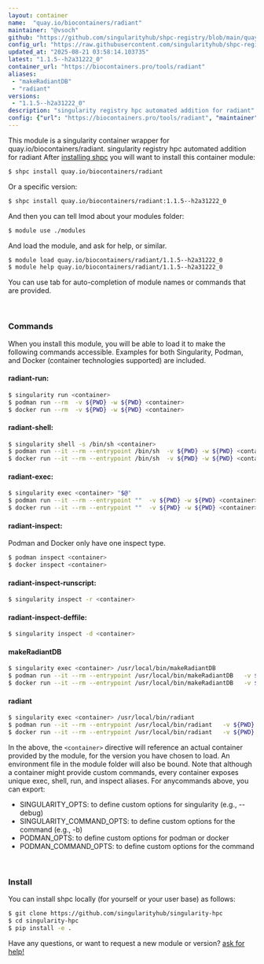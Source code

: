 ```yaml
---
layout: container
name:  "quay.io/biocontainers/radiant"
maintainer: "@vsoch"
github: "https://github.com/singularityhub/shpc-registry/blob/main/quay.io/biocontainers/radiant/container.yaml"
config_url: "https://raw.githubusercontent.com/singularityhub/shpc-registry/main/quay.io/biocontainers/radiant/container.yaml"
updated_at: "2025-08-21 03:58:14.103735"
latest: "1.1.5--h2a31222_0"
container_url: "https://biocontainers.pro/tools/radiant"
aliases:
 - "makeRadiantDB"
 - "radiant"
versions:
 - "1.1.5--h2a31222_0"
description: "singularity registry hpc automated addition for radiant"
config: {"url": "https://biocontainers.pro/tools/radiant", "maintainer": "@vsoch", "description": "singularity registry hpc automated addition for radiant", "latest": {"1.1.5--h2a31222_0": "sha256:d94ae5d9381b3f5621fbba37919f64e8f774958a7eccc56d2d4a437d8cd7f8b4"}, "tags": {"1.1.5--h2a31222_0": "sha256:d94ae5d9381b3f5621fbba37919f64e8f774958a7eccc56d2d4a437d8cd7f8b4"}, "docker": "quay.io/biocontainers/radiant", "aliases": {"makeRadiantDB": "/usr/local/bin/makeRadiantDB", "radiant": "/usr/local/bin/radiant"}}
---
```


This module is a singularity container wrapper for quay.io/biocontainers/radiant.
singularity registry hpc automated addition for radiant
After [installing shpc](#install) you will want to install this container module:


```bash
$ shpc install quay.io/biocontainers/radiant
```

Or a specific version:

```bash
$ shpc install quay.io/biocontainers/radiant:1.1.5--h2a31222_0
```

And then you can tell lmod about your modules folder:

```bash
$ module use ./modules
```

And load the module, and ask for help, or similar.

```bash
$ module load quay.io/biocontainers/radiant/1.1.5--h2a31222_0
$ module help quay.io/biocontainers/radiant/1.1.5--h2a31222_0
```

You can use tab for auto-completion of module names or commands that are provided.

<br>

### Commands

When you install this module, you will be able to load it to make the following commands accessible.
Examples for both Singularity, Podman, and Docker (container technologies supported) are included.

#### radiant-run:

```bash
$ singularity run <container>
$ podman run --rm  -v ${PWD} -w ${PWD} <container>
$ docker run --rm  -v ${PWD} -w ${PWD} <container>
```

#### radiant-shell:

```bash
$ singularity shell -s /bin/sh <container>
$ podman run --it --rm --entrypoint /bin/sh  -v ${PWD} -w ${PWD} <container>
$ docker run --it --rm --entrypoint /bin/sh  -v ${PWD} -w ${PWD} <container>
```

#### radiant-exec:

```bash
$ singularity exec <container> "$@"
$ podman run --it --rm --entrypoint ""  -v ${PWD} -w ${PWD} <container> "$@"
$ docker run --it --rm --entrypoint ""  -v ${PWD} -w ${PWD} <container> "$@"
```

#### radiant-inspect:

Podman and Docker only have one inspect type.

```bash
$ podman inspect <container>
$ docker inspect <container>
```

#### radiant-inspect-runscript:

```bash
$ singularity inspect -r <container>
```

#### radiant-inspect-deffile:

```bash
$ singularity inspect -d <container>
```


#### makeRadiantDB

```bash
$ singularity exec <container> /usr/local/bin/makeRadiantDB
$ podman run --it --rm --entrypoint /usr/local/bin/makeRadiantDB   -v ${PWD} -w ${PWD} <container> -c " $@"
$ docker run --it --rm --entrypoint /usr/local/bin/makeRadiantDB   -v ${PWD} -w ${PWD} <container> -c " $@"
```


#### radiant

```bash
$ singularity exec <container> /usr/local/bin/radiant
$ podman run --it --rm --entrypoint /usr/local/bin/radiant   -v ${PWD} -w ${PWD} <container> -c " $@"
$ docker run --it --rm --entrypoint /usr/local/bin/radiant   -v ${PWD} -w ${PWD} <container> -c " $@"
```



In the above, the `<container>` directive will reference an actual container provided
by the module, for the version you have chosen to load. An environment file in the
module folder will also be bound. Note that although a container
might provide custom commands, every container exposes unique exec, shell, run, and
inspect aliases. For anycommands above, you can export:

 - SINGULARITY_OPTS: to define custom options for singularity (e.g., --debug)
 - SINGULARITY_COMMAND_OPTS: to define custom options for the command (e.g., -b)
 - PODMAN_OPTS: to define custom options for podman or docker
 - PODMAN_COMMAND_OPTS: to define custom options for the command

<br>

### Install

You can install shpc locally (for yourself or your user base) as follows:

```bash
$ git clone https://github.com/singularityhub/singularity-hpc
$ cd singularity-hpc
$ pip install -e .
```

Have any questions, or want to request a new module or version? [ask for help!](https://github.com/singularityhub/singularity-hpc/issues)